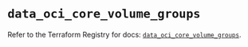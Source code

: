 # `data_oci_core_volume_groups`

Refer to the Terraform Registry for docs: [`data_oci_core_volume_groups`](https://registry.terraform.io/providers/oracle/oci/6.18.0/docs/data-sources/core_volume_groups).
